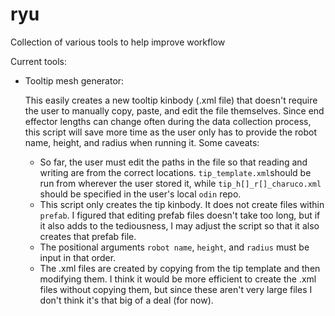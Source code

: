 # ryu
Collection of various tools to help improve workflow

Current tools:
  - Tooltip mesh generator:
  
    This easily creates a new tooltip kinbody (.xml file) that doesn't require the user to manually copy, paste, and edit the file themselves. Since end effector lengths can change often during the data collection process, this script will save more time as the user only has to provide the robot name, height, and radius when running it. Some caveats:
    - So far, the user must edit the paths in the file so that reading and writing are from the correct locations. ```tip_template.xml```should be run from wherever the user stored it, while ```tip_h[]_r[]_charuco.xml``` should be specified in the user's local ```odin``` repo.
    - This script only creates the tip kinbody. It does not create files within ```prefab```. I figured that editing prefab files doesn't take too long, but if it also adds to the tediousness, I may adjust the script so that it also creates that prefab file.
    - The positional arguments ```robot name```, ```height```, and ```radius``` must be input in that order.
    - The .xml files are created by copying from the tip template and then modifying them. I think it would be more efficient to create the .xml files without copying them, but since these aren't very large files I don't think it's that big of a deal (for now).
